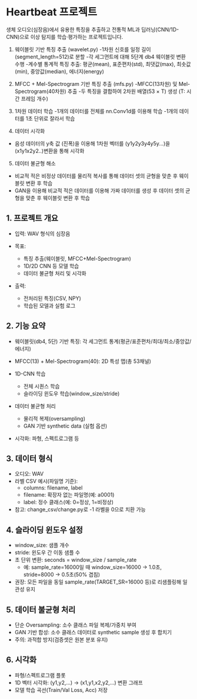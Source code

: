 # Heartbeat 프로젝트

생체 오디오(심장음)에서 유용한 특징을 추출하고 전통적 ML과 딥러닝(CNN/1D-CNN)으로 이상 탐지를 학습·평가하는 프로젝트입니다.

1. 웨이블릿 기반 특징 추출 (wavelet.py)
-1차원 신호를 일정 길이(segment_length=512)로 분할
-각 세그먼트에 대해 5단계 db4 웨이블릿 변환 수행
-계수별 통계적 특징 추출: 평균(mean), 표준편차(std), 최댓값(max), 최솟값(min), 중앙값(median), 에너지(energy)

2. MFCC + Mel-Spectrogram 기반 특징 추출 (mfs.py)
-MFCC(13차원) 및 Mel-Spectrogram(40차원) 추출
-두 특징을 결합하여 2차원 배열(53 × T) 생성 (T: 시간 프레임 개수)

3. 1차원 데이터 학습
-1개의 데이터를 전체를 nn.Conv1d를 이용해 학습
-1개의 데이터를 1초 단위로 잘라서 학습

4. 데이터 시각화
- 음성 데이터의 y축 값 (진폭)을 이용해 1차원 벡터를 (y1y2y3y4y5y...)을 (x1y1x2y2..)변환을 통해 시각화

5. 데이터 불균형 해소
- 비교적 적은 비정상 데이터를 물리적 복사를 통해 데이터 셋의 균형을 맞춘 후 웨이블릿 변환 후 학습
- GAN을 이용해 비교적 적은 데이터를 이용해 가짜 데이터를 생성 후 데이터 셋의 균형을 맞춘 후 웨이블릿 변환 후 학습

## 1. 프로젝트 개요
- 입력: WAV 형식의 심장음

- 목표: 
  - 특징 추출(웨이블릿, MFCC+Mel-Spectrogram)
  - 1D/2D CNN 등 모델 학습
  - 데이터 불균형 처리 및 시각화

- 출력: 
  - 전처리된 특징(CSV, NPY)
  - 학습된 모델과 실험 로그

## 2. 기능 요약
- 웨이블릿(db4, 5단) 기반 특징: 각 세그먼트 통계(평균/표준편차/최대/최소/중앙값/에너지)
- MFCC(13) + Mel-Spectrogram(40): 2D 특성 맵(총 53채널)

- 1D-CNN 학습
  - 전체 시퀀스 학습
  - 슬라이딩 윈도우 학습(window_size/stride)

- 데이터 불균형 처리
  - 물리적 복제(oversampling)
  - GAN 기반 synthetic data (실험 옵션)

- 시각화: 파형, 스펙트로그램 등

## 3. 데이터 형식
- 오디오: WAV
- 라벨 CSV 예시(파일명 기준):
  - columns: filename, label
  - filename: 확장자 없는 파일명(예: a0001)
  - label: 정수 클래스(예: 0=정상, 1=비정상)
- 참고: change_csv/change.py로 -1 라벨을 0으로 치환 가능

## 4. 슬라이딩 윈도우 설정
- window_size: 샘플 개수
- stride: 윈도우 간 이동 샘플 수
- 초 단위 변환: seconds = window_size / sample_rate
  - 예: sample_rate=16000일 때 window_size=16000 → 1.0초, stride=8000 → 0.5초(50% 겹침)
- 권장: 모든 파일을 동일 sample_rate(TARGET_SR=16000 등)로 리샘플링해 일관성 유지

## 5. 데이터 불균형 처리
- 단순 Oversampling: 소수 클래스 파일 복제/가중치 부여
- GAN 기반 합성: 소수 클래스 데이터로 synthetic sample 생성 후 합치기
- 주의: 과적합 방지(검증셋은 원본 분포 유지)

## 6. 시각화
- 파형/스펙트로그램 플롯
- 1D 벡터 시각화: (y1,y2,...) → (x1,y1,x2,y2,...) 변환 그래프
- 모델 학습 곡선(Train/Val Loss, Acc) 저장
